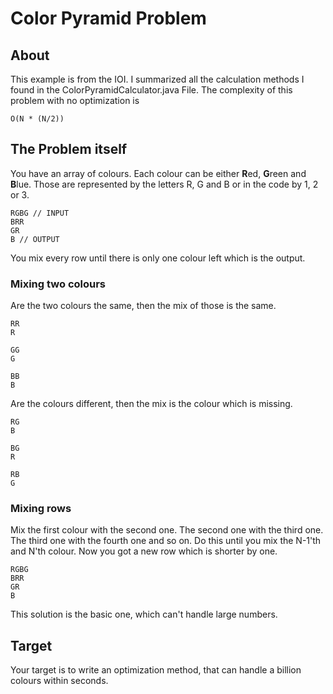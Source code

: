 # Color Pyramid Problem

## About

This example is from the IOI. I summarized all the calculation methods I found in the ColorPyramidCalculator.java File.
The complexity of this problem with no optimization is

```
O(N * (N/2))
```

## The Problem itself

You have an array of colours. Each colour can be either **R**ed, **G**reen and **B**lue. Those are represented by the letters R, G and B or in the code by 1, 2 or 3.  

```
RGBG // INPUT
BRR
GR
B // OUTPUT
```


You mix every row until there is only one colour left which is the output.

### Mixing two colours

Are the two colours the same, then the mix of those is the same.
```
RR
R

GG
G

BB
B
```

Are the colours different, then the mix is the colour which is missing.
```
RG
B

BG
R

RB
G
```

### Mixing rows
Mix the first colour with the second one. The second one with the third one. The third one with the fourth one and so on.
Do this until you mix the N-1'th and N'th colour. Now you got a new row which is shorter by one.

```
RGBG
BRR
GR
B
```

This solution is the basic one, which can't handle large numbers. 

## Target
Your target is to write an optimization method, that can handle a billion colours within seconds.
